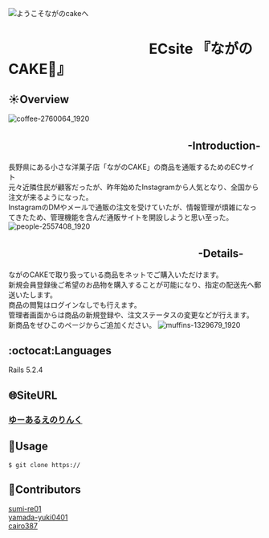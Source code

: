 ![ようこそながのcakeへ](https://user-images.githubusercontent.com/77834661/112648689-193ea180-8e8d-11eb-8179-3193dd70a2c4.jpg)
# 　　　　　　　　　　ECsite 『ながのCAKE:cake:』

##  :sunny:Overview
![coffee-2760064_1920](https://user-images.githubusercontent.com/77834661/112647651-17c0a980-8e8c-11eb-93e4-20d9ea852f3c.jpg)
## 　　　　　　　　　　　　　　　　　-Introduction- 
長野県にある小さな洋菓子店「ながのCAKE」の商品を通販するためのECサイト<br>
元々近隣住民が顧客だったが、昨年始めたInstagramから人気となり、全国から注文が来るようになった。<br>
InstagramのDMやメールで通販の注文を受けていたが、情報管理が煩雑になってきたため、管理機能を含んだ通販サイトを開設しようと思い至った。
![people-2557408_1920](https://user-images.githubusercontent.com/77834661/112675606-b8be5d00-8eaa-11eb-8b56-78092710f987.jpg)

## 　　　　　　　　　　　　　　　　　　-Details-
ながのCAKEで取り扱っている商品をネットでご購入いただけます。<br>
新規会員登録後ご希望のお品物を購入することが可能になり、指定の配送先へ郵送いたします。<br>
商品の閲覧はログインなしでも行えます。<br>
管理者画面からは商品の新規登録や、注文ステータスの変更などが行えます。<br>
新商品をぜひこのページからご追加ください。
![muffins-1329679_1920](https://user-images.githubusercontent.com/77834661/112675808-f4f1bd80-8eaa-11eb-938e-28ab0846474a.jpg)
## :octocat:Languages
Rails 5.2.4
## :globe_with_meridians:SiteURL
### [ゆーあるえのりんく](url)
## :thought_balloon:Usage
`$ git clone https://`  
## :moyai:Contributors 
[sumi-re01](https://github.com/sumi-re01)<br>
[yamada-yuki0401](https://github.com/yamada-yuki0401)<br>
[cairo387](https://github.com/cairo387)<br>

